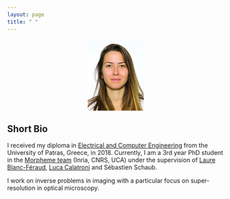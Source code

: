 ```yaml
---
layout: page
title: " "
---
```



<img width=130 src="photo.jpg" style="display: block; margin: 0 auto">

<!-- [E-mail](mailto:vasiliki.stergiopoulou@inria.fr)

[GitHub](https://github.com/VStergiop)

[LinkedIn](https://www.linkedin.com/in/vasiliki-stergiopoulou-59a258134/) -->

## Short Bio

I received my diploma in [Electrical and Computer Engineering](http://www.ece.upatras.gr/index.php/en/) from the University of Patras, Greece, in 2018. Currently, 
I am a 3rd year PhD student in the [Morpheme team](https://team.inria.fr/morpheme/) (Inria, CNRS, UCA) under the supervision of [Laure Blanc-Féraud](https://www.i3s.unice.fr/~blancf/), [Luca Calatroni](https://sites.google.com/view/lucacalatroni) and Sébastien Schaub.

I work on inverse problems in imaging with a particular focus on super-resolution in optical microscopy.

<!-- 
{% if site.show_excerpts %}
  {% include home.html %}
{% else %}
  {% include archive.html title="Posts" %}
{% endif %} -->

